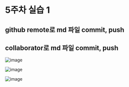 # 5주차 실습 1

## github remote로 md 파일 commit, push

## collaborator로 md 파일 commit, push  
![image](https://github.com/nice2000rice/repocs/assets/144098833/5065edee-3f5d-4a2f-8292-7b4894baeab1)  

![image](https://github.com/nice2000rice/repocs/assets/144098833/687f157a-9c99-4243-8df3-5c8944b81cb0)  

![image](https://github.com/nice2000rice/repocs/assets/144098833/4e0cca4f-de84-4669-bd8e-8528b3c32f1a)
